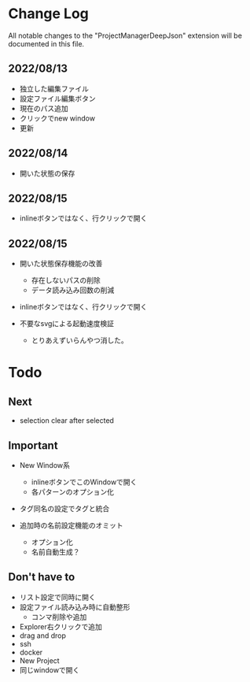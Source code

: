 # Change Log

All notable changes to the "ProjectManagerDeepJson" extension will be documented in this file.

## 2022/08/13

+ 独立した編集ファイル
+ 設定ファイル編集ボタン
+ 現在のパス追加
+ クリックでnew window
+ 更新

## 2022/08/14

+ 開いた状態の保存

## 2022/08/15

+ inlineボタンではなく、行クリックで開く

## 2022/08/15
+ 開いた状態保存機能の改善
  + 存在しないパスの削除
  + データ読み込み回数の削減
+ inlineボタンではなく、行クリックで開く

+ 不要なsvgによる起動速度検証
  + とりあえずいらんやつ消した。

# Todo

## Next

+ selection clear after selected

## Important

+ New Window系
  + inlineボタンでこのWindowで開く
  + 各パターンのオプション化

+ タグ同名の設定でタグと統合

+ 追加時の名前設定機能のオミット
  + オプション化
  + 名前自動生成？

## Don't have to

+ リスト設定で同時に開く
+ 設定ファイル読み込み時に自動整形
  + コンマ削除や追加
+ Explorer右クリックで追加
+ drag and drop
+ ssh
+ docker
+ New Project
+ 同じwindowで開く







